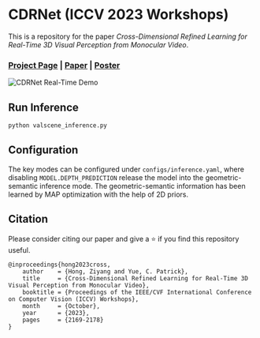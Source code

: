# CDRNet (ICCV 2023 Workshops)
This is a repository for the paper _Cross-Dimensional Refined Learning for Real-Time 3D Visual Perception from Monocular Video_.
### [Project Page](https://hafred.github.io/cdrnet/) | [Paper](https://openaccess.thecvf.com/content/ICCV2023W/JRDB/papers/Hong_Cross-Dimensional_Refined_Learning_for_Real-Time_3D_Visual_Perception_from_Monocular_ICCVW_2023_paper.pdf) | [Poster](https://github.com/stanfordironman/cdrnet.torch.2023ICCV/blob/main/iccv23_poster_cdrnet_final.pdf)
![CDRNet Real-Time Demo](assets/cdrnet_github.gif)

## Run Inference
```bash
python valscene_inference.py
```

## Configuration
The key modes can be configured under `configs/inference.yaml`, where disabling `MODEL.DEPTH_PREDICTION` release the model into the geometric-semantic inference mode. The geometric-semantic information has been learned by MAP optimization with the help of 2D priors.  

## Citation
Please consider citing our paper and give a ⭐ if you find this repository useful.
```
@inproceedings{hong2023cross,
    author    = {Hong, Ziyang and Yue, C. Patrick},
    title     = {Cross-Dimensional Refined Learning for Real-Time 3D Visual Perception from Monocular Video},
    booktitle = {Proceedings of the IEEE/CVF International Conference on Computer Vision (ICCV) Workshops},
    month     = {October},
    year      = {2023},
    pages     = {2169-2178}
}
```
